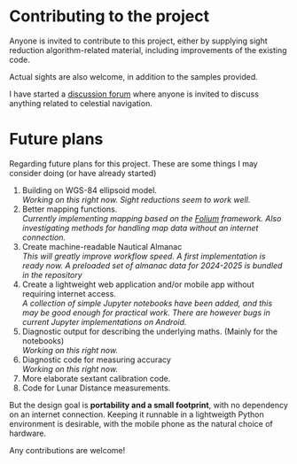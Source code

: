 
<!---
    © August Linnman, 2025, email: august@linnman.net
    MIT License (see LICENSE file)
-->

# Contributing to the project

Anyone is invited to contribute to this project,
either by supplying sight reduction algorithm-related material,
including improvements of the existing code.

Actual sights are also welcome, in addition to the samples provided.

I have started a
[discussion forum](https://github.com/alinnman/celestial-navigation/discussions)
where anyone is invited to discuss anything related to celestial navigation.

# Future plans

Regarding future plans for this project.
These are some things I may consider doing (or have already started)

1. Building on WGS-84 ellipsoid model.<br/>
*Working on this right now. Sight reductions seem to work well.*
1. Better mapping functions.<br/>
*Currently implementing mapping based on the*
*[Folium](https://github.com/python-visualization/folium) framework.*
*Also investigating methods for handling map data without an*
*internet connection.*
1. Create machine-readable Nautical Almanac<br/>
*This will greatly improve workflow speed. A first implementation is ready now.*
*A preloaded set of almanac data for 2024-2025 is bundled in the repository*
1. Create a lightweight web application and/or mobile app without requiring
internet access. <br/>
*A collection of simple Jupyter notebooks have been added, and this may be good*
*enough for practical work. There are however bugs in current Jupyter*
*implementations on Android.*
1. Diagnostic output for describing the underlying maths.
(Mainly for the notebooks)<br/>
*Working on this right now.*
1. Diagnostic code for measuring accuracy<br/>
*Working on this right now.*
1. More elaborate sextant calibration code.
1. Code for Lunar Distance measurements.

But the design goal is **portability and a small footprint**,
with no dependency on an internet connection.
Keeping it runnable in a lightweigth Python environment is desirable,
with the mobile phone as the natural choice of hardware.

Any contributions are welcome!
